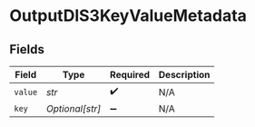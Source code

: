 # OutputDlS3KeyValueMetadata


## Fields

| Field              | Type               | Required           | Description        |
| ------------------ | ------------------ | ------------------ | ------------------ |
| `value`            | *str*              | :heavy_check_mark: | N/A                |
| `key`              | *Optional[str]*    | :heavy_minus_sign: | N/A                |